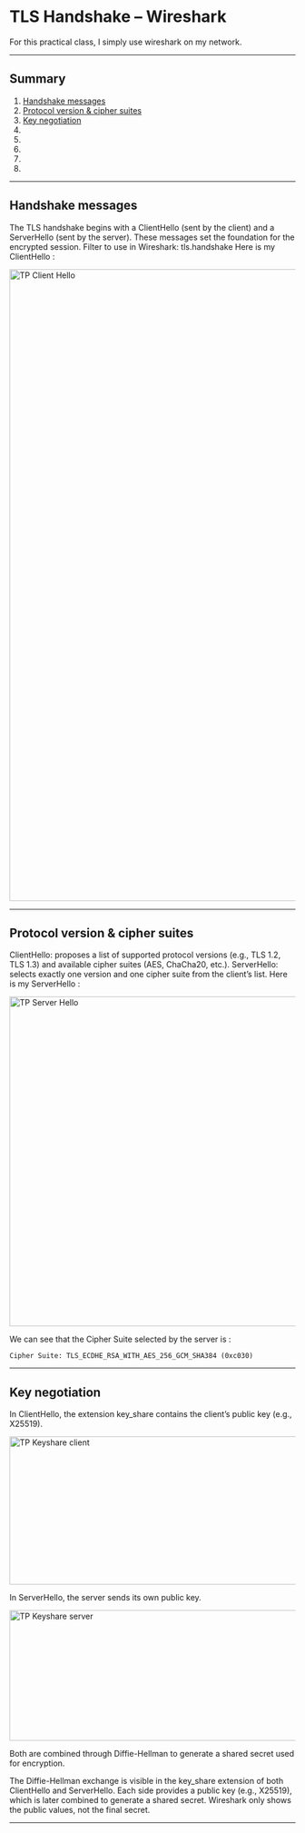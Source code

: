 
# TLS Handshake – Wireshark

For this practical class, I simply use wireshark on my network.

---

## Summary

1. [Handshake messages](#Handshake-messages)
2. [Protocol version & cipher suites](#Protocol-version-&-cipher-suites)
3. [Key negotiation](#Key-negotiation)
4. [](#)
5. [](#)
6. [](#)
7. [](#)
8. [](#)

---

## Handshake messages

The TLS handshake begins with a ClientHello (sent by the client) and a ServerHello (sent by the server). These messages set the foundation for the encrypted session.
Filter to use in Wireshark: tls.handshake
Here is my ClientHello :

<img width="1862" height="1113" alt="TP Client Hello" src="https://github.com/user-attachments/assets/30e4b595-f571-4f22-a9cc-d85197c29541" />


---

## Protocol version & cipher suites

ClientHello: proposes a list of supported protocol versions (e.g., TLS 1.2, TLS 1.3) and available cipher suites (AES, ChaCha20, etc.).
ServerHello: selects exactly one version and one cipher suite from the client’s list.
Here is my ServerHello :

<img width="1881" height="581" alt="TP Server Hello" src="https://github.com/user-attachments/assets/db710cd5-accc-4176-9d0f-55cc234160d4" />

We can see that the Cipher Suite selected by the server is :
```
Cipher Suite: TLS_ECDHE_RSA_WITH_AES_256_GCM_SHA384 (0xc030)
```

---

## Key negotiation

In ClientHello, the extension key_share contains the client’s public key (e.g., X25519).

<img width="1120" height="261" alt="TP Keyshare client" src="https://github.com/user-attachments/assets/99fdc8fd-1c70-4587-99f2-80cbb01ab406" />

In ServerHello, the server sends its own public key.

<img width="1120" height="230" alt="TP Keyshare server" src="https://github.com/user-attachments/assets/da0131f0-ecf8-4fff-ae20-b08699fcb0ec" />

Both are combined through Diffie-Hellman to generate a shared secret used for encryption.

The Diffie-Hellman exchange is visible in the key_share extension of both ClientHello and ServerHello. 
Each side provides a public key (e.g., X25519), which is later combined to generate a shared secret. 
Wireshark only shows the public values, not the final secret.

---







